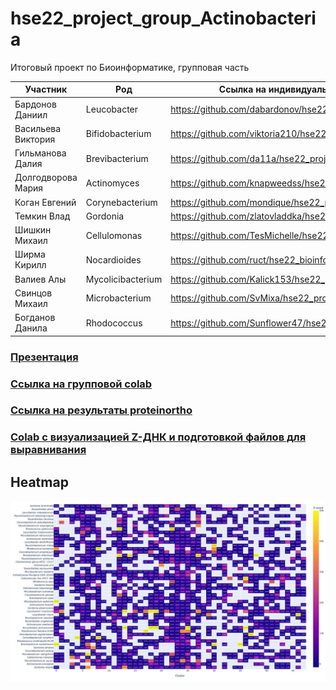 # hse22_project_group_Actinobacteria
Итоговый проект по Биоинформатике, групповая часть

| Участник | Род | Ссылка на индивидуальную часть |
| ------ |-----| -----|
|Бардонов	Даниил | Leucobacter | https://github.com/dabardonov/hse22_project |
|Васильева	Виктория |  Bifidobacterium | https://github.com/viktoria210/hse22_project |
|Гильманова	Далия | Brevibacterium | https://github.com/da11a/hse22_project |
|Долгодворова	Мария |  Actinomyces | https://github.com/knapweedss/hse22_project_Actinomyces |
|Коган	Евгений | Corynebacterium | https://github.com/mondique/hse22_project |
|Темкин	Влад | Gordonia | https://github.com/zlatovladdka/hse22_project |
|Шишкин	Михаил | Cellulomonas | https://github.com/TesMichelle/hse22_project_minor |
|Ширма	Кирилл |Nocardioides | https://github.com/ruct/hse22_bioinfo_project |
|Валиев	Алы | Mycolicibacterium | https://github.com/Kalick153/hse22_project|
|Свинцов Михаил | Microbacterium | https://github.com/SvMixa/hse22_project|
|Богданов Данила  | Rhodococcus | https://github.com/Sunflower47/hse22_project|

### [Презентация](https://docs.google.com/presentation/d/1vLEMij1sUKjF-VS2CkVkbWrX1rBbscDmZzMmHYSArlI/edit#slide=id.g13510f3057f_2_5)

### [Ссылка на групповой colab](https://colab.research.google.com/drive/1vDN8I0Sv7V2_vPfEJi_dsVLNZ8iT7a9s?usp=sharing)

### [Ссылка на результаты proteinortho](https://drive.google.com/file/d/1_CfLk_IHBtOkBgqJis75tJ711DLbvs3x/view?usp=sharing)
### [Colab с визуализацией Z-ДНК и подготовкой файлов для выравнивания](https://colab.research.google.com/drive/1-2Xgji44ccVU7_Z7okIGYO_Z4GO7Zl8f?usp=sharing)

## Heatmap
![](data/1.jpg)
